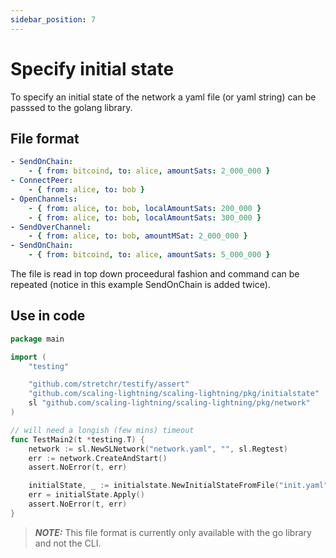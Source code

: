 ```yaml
---
sidebar_position: 7
---
```


# Specify initial state

To specify an initial state of the network a yaml file (or yaml string) can be passsed to the golang library.

## File format

```yaml title="init.yaml"
- SendOnChain:
    - { from: bitcoind, to: alice, amountSats: 2_000_000 }
- ConnectPeer:
    - { from: alice, to: bob }
- OpenChannels:
    - { from: alice, to: bob, localAmountSats: 200_000 }
    - { from: alice, to: bob, localAmountSats: 300_000 }
- SendOverChannel:
    - { from: alice, to: bob, amountMSat: 2_000_000 }
- SendOnChain:
    - { from: bitcoind, to: alice, amountSats: 5_000_000 }
```

The file is read in top down proceedural fashion and command can be repeated (notice in this example SendOnChain is added twice).

## Use in code

```go
package main

import (
	"testing"

	"github.com/stretchr/testify/assert"
	"github.com/scaling-lightning/scaling-lightning/pkg/initialstate"
	sl "github.com/scaling-lightning/scaling-lightning/pkg/network"
)

// will need a longish (few mins) timeout
func TestMain2(t *testing.T) {
	network := sl.NewSLNetwork("network.yaml", "", sl.Regtest)
	err := network.CreateAndStart()
	assert.NoError(t, err)

	initialState, _ := initialstate.NewInitialStateFromFile("init.yaml", &network)
	err = initialState.Apply()
	assert.NoError(t, err)
}
```

> **_NOTE:_** This file format is currently only available with the go library and not the CLI.
